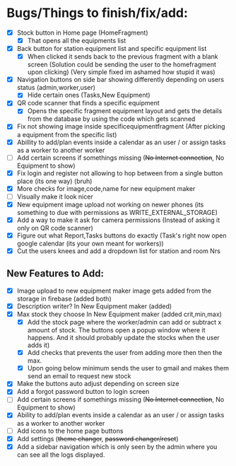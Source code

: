 # Bugs/Things to finish/fix/add:

- [x] Stock button in Home page  (HomeFragment)
	- [x] That opens all the equipments list
- [x] Back button for station equipment list and specific equipment list
	- [x] When clicked it sends back to the previous fragment with a blank screen (Solution could be sending the user to the homefragment upon clicking) (Very simple fixed im ashamed how stupid it was)
- [x] Navigation buttons on side bar showing differently depending on users status (admin,worker,user)
	- [x] Hide certain ones (Tasks,New Equipment)
- [x] QR code scanner that finds a specific equipment
	- [x] Opens the specific fragment equipment layout and gets the details from the database by using the code which gets scanned
- [x] Fix not showing image inside specificequipmentfragment (After picking a equipment from the specific list)
- [x] Abillity to add/plan events inside a calendar as an user / or assign tasks as a worker to another worker
- [ ] Add certain screens if somethings missing (~~No Internet connection~~, No Equipment to show)
- [x] Fix login and register not allowing to hop between from a single button place (its one way) (bruh)
- [x] More checks for image,code,name for new equipment maker
- [ ] Visually make it look nicer
- [x] New equipment image upload not working on newer phones (its something to due with permissions as WRITE_EXTERNAL_STORAGE)
- [x] Add a way to make it ask for camera permissions (Instead of asking it only on QR code scanner)
- [x] Figure out what Report,Tasks buttons do exactly (Task's right now open google calendar (its your own meant for workers))
- [x] Cut the users knees and add a dropdown list for station and room Nrs

## New Features to Add:

- [x] Image upload to new equipment maker image gets added from the storage in firebase (added both)
- [x] Description writer? In New Equipment maker (added)
- [x] Max stock they choose In New Equipment maker (added crit,min,max)
	- [x] Add the stock page where the worker/admin can add or subtract x amount of stock. The buttons open a popup window where it happens. And it should probably update the stocks when the user adds it)
    - [x] Add checks that prevents the user from adding more then then the max.
    - [x] Upon going below minimum sends the user to gmail and makes them send an email to request new stock
- [x] Make the buttons auto adjust depending on screen size
- [x] Add a forgot password button to login screen
- [ ] Add certain screens if somethings missing (~~No Internet connection~~, No Equipment to show)
- [x] Ability to add/plan events inside a calendar as an user / or assign tasks as a worker to another worker
- [ ] Add icons to the home page buttons
- [x] Add settings (~~theme changer~~, ~~password changer/reset~~)
- [x] Add a sidebar navigation which is only seen by the admin where you can see all the logs displayed.
